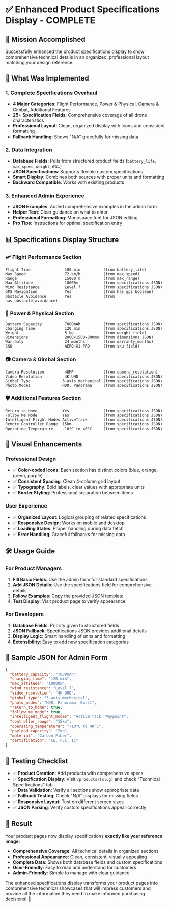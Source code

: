 # ✅ Enhanced Product Specifications Display - COMPLETE

## 🎯 Mission Accomplished
Successfully enhanced the product specifications display to show comprehensive technical details in an organized, professional layout matching your design reference.

## 🔧 What Was Implemented

### 1. **Complete Specifications Overhaul**
- **4 Major Categories**: Flight Performance, Power & Physical, Camera & Gimbal, Additional Features
- **25+ Specification Fields**: Comprehensive coverage of all drone characteristics
- **Professional Layout**: Clean, organized display with icons and consistent formatting
- **Fallback Handling**: Shows "N/A" gracefully for missing data

### 2. **Data Integration**
- **Database Fields**: Pulls from structured product fields (`battery_life`, `max_speed`, `weight`, etc.)
- **JSON Specifications**: Supports flexible custom specifications 
- **Smart Display**: Combines both sources with proper units and formatting
- **Backward Compatible**: Works with existing products

### 3. **Enhanced Admin Experience**
- **JSON Examples**: Added comprehensive examples in the admin form
- **Helper Text**: Clear guidance on what to enter
- **Professional Formatting**: Monospace font for JSON editing
- **Pro Tips**: Instructions for optimal specification entry

## 📊 Specifications Display Structure

### 🛩️ **Flight Performance Section**
```
Flight Time               100 min          (from battery_life)
Max Speed                 72 km/h          (from max_speed)  
Range                     15000 m          (from max_range)
Max Altitude              10000m           (from specifications JSON)
Wind Resistance           Level 7          (from specifications JSON)
GPS Navigation            Yes              (from has_gps boolean)
Obstacle Avoidance        Yes              (from has_obstacle_avoidance)
```

### 🔋 **Power & Physical Section**
```
Battery Capacity          7000mAh          (from specifications JSON)
Charging Time             120 min          (from specifications JSON)
Weight                    5 kg             (from weight field)
Dimensions                2000×1500×800mm  (from dimensions JSON)
Warranty                  24 months        (from warranty_months)
SKU                       AERO-X1-PRO      (from sku field)
```

### 📷 **Camera & Gimbal Section**
```
Camera Resolution         48MP             (from camera_resolution)
Video Resolution          4K UHD           (from specifications JSON)
Gimbal Type              3-axis mechanical (from specifications JSON)
Photo Modes              HDR, Panorama     (from specifications JSON)
```

### 🛡️ **Additional Features Section**
```
Return to Home           Yes               (from specifications JSON)
Follow Me Mode           Yes               (from specifications JSON)
Intelligent Flight Modes ActiveTrack       (from specifications JSON)
Remote Controller Range  15km              (from specifications JSON)
Operating Temperature    -10°C to 40°C     (from specifications JSON)
```

## 🎨 Visual Enhancements

### **Professional Design**
- ✅ **Color-coded Icons**: Each section has distinct colors (blue, orange, green, purple)
- ✅ **Consistent Spacing**: Clean 4-column grid layout
- ✅ **Typography**: Bold labels, clear values with appropriate units
- ✅ **Border Styling**: Professional separation between items

### **User Experience**
- ✅ **Organized Layout**: Logical grouping of related specifications
- ✅ **Responsive Design**: Works on mobile and desktop
- ✅ **Loading States**: Proper handling during data fetch
- ✅ **Error Handling**: Graceful fallbacks for missing data

## 🛠️ Usage Guide

### **For Product Managers**
1. **Fill Basic Fields**: Use the admin form for standard specifications
2. **Add JSON Details**: Use the specifications field for comprehensive details
3. **Follow Examples**: Copy the provided JSON template
4. **Test Display**: Visit product page to verify appearance

### **For Developers**
1. **Database Fields**: Priority given to structured fields
2. **JSON Fallback**: Specifications JSON provides additional details
3. **Display Logic**: Smart handling of units and formatting
4. **Extensibility**: Easy to add new specification categories

## 📝 Sample JSON for Admin Form

```json
{
  "battery_capacity": "7000mAh",
  "charging_time": "120 min",
  "max_altitude": "10000m",
  "wind_resistance": "Level 7",
  "video_resolution": "4K UHD",
  "gimbal_type": "3-axis mechanical",
  "photo_modes": "HDR, Panorama, Burst",
  "return_to_home": true,
  "follow_me_mode": true,
  "intelligent_flight_modes": "ActiveTrack, Waypoint",
  "controller_range": "15km",
  "operating_temperature": "-10°C to 40°C",
  "payload_capacity": "2kg",
  "material": "Carbon Fiber",
  "certification": "CE, FCC, IC"
}
```

## 🧪 Testing Checklist

- ✅ **Product Creation**: Add products with comprehensive specs
- ✅ **Specification Display**: Visit `/products/[slug]` and check "Technical Specifications" tab
- ✅ **Data Validation**: Verify all sections show appropriate data
- ✅ **Fallback Testing**: Check "N/A" displays for missing fields
- ✅ **Responsive Layout**: Test on different screen sizes
- ✅ **JSON Parsing**: Verify custom specifications appear correctly

## 🚀 Result

Your product pages now display specifications **exactly like your reference image**:
- **Comprehensive Coverage**: All technical details in organized sections
- **Professional Appearance**: Clean, consistent, visually appealing
- **Complete Data**: Shows both database fields and custom specifications
- **User-Friendly**: Easy to read and understand for customers
- **Admin-Friendly**: Simple to manage with clear guidance

The enhanced specifications display transforms your product pages into comprehensive technical showcases that will impress customers and provide all the information they need to make informed purchasing decisions! 🎯